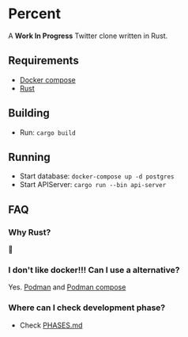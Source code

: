 # Percent

A **Work In Progress** Twitter clone written in Rust.

## Requirements

- [Docker compose](https://docs.docker.com/compose/)
- [Rust](https://rust-lang.org)

## Building

- Run: `cargo build`

## Running

- Start database: `docker-compose up -d postgres`
- Start APIServer: `cargo run --bin api-server`

## FAQ

### Why Rust?

🦀

### I don't like docker!!! Can I use a alternative?

Yes. [Podman](https://podman.io/) and [Podman compose](https://github.com/containers/podman-compose)

### Where can I check development phase?

- Check [PHASES.md](./PHASES.md)
